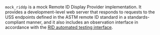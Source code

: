 `mock_riddp` is a mock Remote ID Display Provider implementation.  It provides a
development-level web server that responds to requests to the USS endpoints
defined in the ASTM remote ID standard in a standards-compliant manner, and it
also includes an observation interface in accordance with the
[RID automated testing interface](../../interfaces/automated-testing/rid/README.md).
